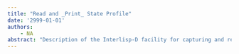 ```yaml
---
title: "Read and _Print_ State Profile"
date: '2999-01-01'
authors: 
    - NA
abstract: "Description of the Interlisp-D facility for capturing and restoring the state of the special variables that control reading and printing."
---
```


